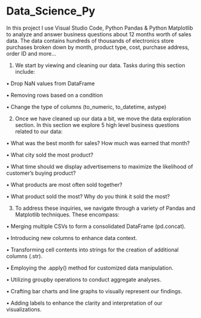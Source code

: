 # Data_Science_Py

In this project I use Visual Studio Code, Python Pandas & Python Matplotlib to analyze and answer business questions about 12 months worth of sales data. The data contains hundreds of thousands of electronics store purchases broken down by month, product type, cost, purchase address, order ID and more...

1. We start by viewing and cleaning our data. Tasks during this section include:

• Drop NaN values from DataFrame

• Removing rows based on a condition

• Change the type of columns (to_numeric, to_datetime, astype)



2. Once we have cleaned up our data a bit, we move the data exploration section. In this section we explore 5 high level business questions related to our data:

• What was the best month for sales? How much was earned that month? 

• What city sold the most product?

• What time should we display advertisemens to maximize the likelihood of customer’s buying product?

• What products are most often sold together?

• What product sold the most? Why do you think it sold the most?


3. To address these inquiries, we navigate through a variety of Pandas and Matplotlib techniques. These encompass:

• Merging multiple CSVs to form a consolidated DataFrame (pd.concat).

• Introducing new columns to enhance data context.

• Transforming cell contents into strings for the creation of additional columns (.str).

• Employing the .apply() method for customized data manipulation.

• Utilizing groupby operations to conduct aggregate analyses.

• Crafting bar charts and line graphs to visually represent our findings.

• Adding labels to enhance the clarity and interpretation of our visualizations.


